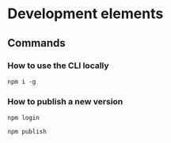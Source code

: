 # Development elements
## Commands
### How to use the CLI locally
```
npm i -g 
```

### How to publish a new version
```
npm login

npm publish
```
